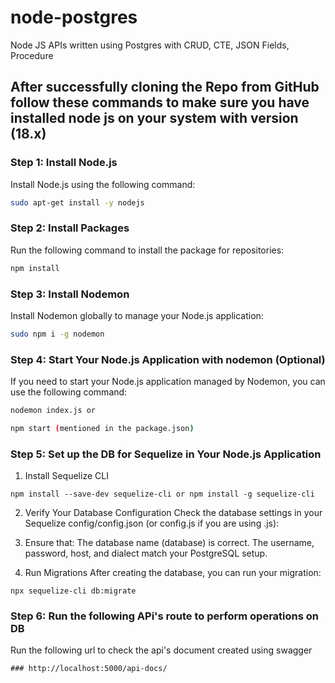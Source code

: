 # node-postgres
Node JS APIs written using Postgres with CRUD, CTE, JSON Fields, Procedure

## After successfully cloning the Repo from GitHub follow these commands to make sure you have installed node js on your system with version (18.x)


### Step 1: Install Node.js

Install Node.js using the following command:

```bash
sudo apt-get install -y nodejs
```
### Step 2: Install Packages

Run the following command to install the package for repositories:

```bash
npm install
```

### Step 3: Install Nodemon

Install Nodemon globally to manage your Node.js application:

```bash
sudo npm i -g nodemon
```
### Step 4: Start Your Node.js Application with nodemon (Optional)

If you need to start your Node.js application managed by Nodemon, you can use the following command:

```bash
nodemon index.js or

npm start (mentioned in the package.json)
```

### Step 5: Set up the DB for Sequelize in Your Node.js Application
1. Install Sequelize CLI
```
npm install --save-dev sequelize-cli or npm install -g sequelize-cli
```

2. Verify Your Database Configuration
Check the database settings in your Sequelize config/config.json (or config.js if you are using .js):

3. Ensure that:
The database name (database) is correct.
The username, password, host, and dialect match your PostgreSQL setup.

4. Run Migrations
After creating the database, you can run your migration:
```
npx sequelize-cli db:migrate
```

### Step 6: Run the following APi's route to perform operations on DB

Run the following url to check the api's document created using swagger
```
### http://localhost:5000/api-docs/
```
